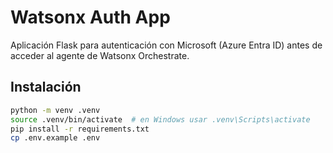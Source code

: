 # Watsonx Auth App

Aplicación Flask para autenticación con Microsoft (Azure Entra ID) antes de acceder al agente de Watsonx Orchestrate.

## Instalación

```bash
python -m venv .venv
source .venv/bin/activate  # en Windows usar .venv\Scripts\activate
pip install -r requirements.txt
cp .env.example .env